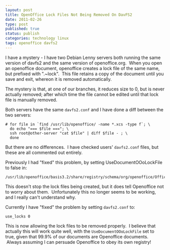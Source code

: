 ```yaml
--- 
layout: post 
title: OpenOffice Lock Files Not Being Removed On DavFS2
date: 2011-02-26
type: post 
published: true 
status: publish
categories: technology linux
tags: openoffice davfs2
---
```


I have a mystery - I have two Debian Lenny servers both running the same
version of davfs2 and the same version of openoffice.org.  When you open
an openoffice document, openoffice creates a lock file of the same name,
but prefixed with ".\~lock".  This file retains a copy of the document
until you save and exit, whereon it is removed automatically.

The mystery is that, at one of our branches, it reduces size to 0, but
is never actually removed; after which time the file cannot be edited
until that lock file is manually removed.

<!--more-->

Both servers have the same `davfs2.conf` and I have done a diff between
the two servers:

    # for file in `find /usr/lib/openoffice/ -name *.xcs -type f`; \
      do echo "=== $file ==="; \
      ssh root@other-server "cat $file" | diff $file - ; \
      done

But there are no differences.  I have checked users' `davfs2.conf` files,
but these are all commented out entirely.

Previously I had "fixed" this problem, by setting UseDocumentOOoLockFile
to false in:

    /usr/lib/openoffice/basis3.2/share/registry/schema/org/openoffice/Office/Common.xcs

This doesn't stop the lock files being created, but it does tell
Openoffice not to worry about them.  Unfortunately this no longer seems
to be working, and I really can't understand why.

Currently I have "fixed" the problem by setting `davfs2.conf` to:

    use_locks 0

This is now allowing the lock files to be removed properly.  I believe
that actually this will work quite well, with the `UseDocumentOOoLockFile`
set to true, given that 99.9% of our documents are Openoffice documents.
 Always assuming I can persuade Openoffice to obey its own registry!

